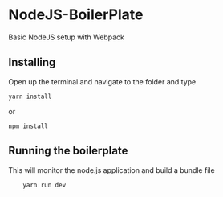# NodeJS-BoilerPlate
Basic NodeJS setup with Webpack


## Installing
Open up the terminal and navigate to the folder and type 
```
yarn install
```
or
```
npm install
```

## Running the boilerplate
This will monitor the node.js application and build a bundle file
```
    yarn run dev
```


